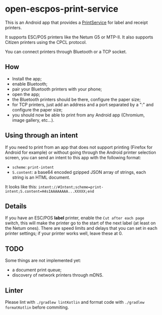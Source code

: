 # open-escpos-print-service

This is an Android app that provides a [PrintService](https://developer.android.com/reference/android/printservice/PrintService) for label and receipt printers.

It supports ESC/POS printers like the Netum G5 or MTP-II.
It also supports Citizen printers using the CPCL protocol.

You can connect printers through Bluetooth or a TCP socket.

## How
 * Install the app;
 * enable Bluetooth;
 * pair your Bluetooth printers with your phone;
 * open the app;
 * the Bluetooth printers should be there, configure the paper size;
 * for TCP printers, just add an address and a port separated by a ":" and configure the paper size;
 * you should now be able to print from any Android app (Chromium, image gallery, etc...).

## Using through an intent
If you need to print from an app that does not support printing (Firefox for Android for example) or without going through the Android printer selection screen,
you can send an intent to this app with the following format:

 * `scheme`: `print-intent`
 * `S.content`: a base64 encoded gzipped JSON array of strings, each string is an HTML document.

It looks like this:
`intent://#Intent;scheme=print-intent;S.content=H4sIAAAAAAAA...XXXXX;end`

## Details
If you have an ESC/POS __label__ printer, enable the `Cut after each page` switch, this will make the printer go to the start of the next label (at least on the Netum ones).
There are speed limits and delays that you can set in each printer settings; if your printer works well, leave these at 0.

## TODO
Some things are not implemented yet:
 * a document print queue;
 * discovery of network printers through mDNS.

## Linter
Please lint with `./gradlew lintKotlin` and format code with `./gradlew formatKotlin` before commiting.

